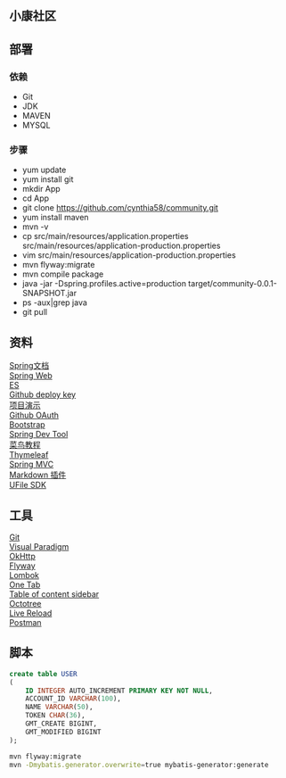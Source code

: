## 小康社区

## 部署
### 依赖
- Git
- JDK
- MAVEN
- MYSQL
### 步骤
- yum update
- yum install git
- mkdir App
- cd App
- git clone https://github.com/cynthia58/community.git
- yum install maven
- mvn -v
- cp src/main/resources/application.properties src/main/resources/application-production.properties
- vim src/main/resources/application-production.properties
- mvn flyway:migrate
- mvn compile package
- java -jar -Dspring.profiles.active=production target/community-0.0.1-SNAPSHOT.jar
- ps -aux|grep java
- git pull



## 资料
[Spring文档](https://spring.io/guides) <br/>
[Spring Web](https://spring.io/guides/gs/serving-web-content/) <br/>
[ES](https://elasticsearch.cn/explore) <br/>
[Github deploy key](https://developer.github.com/v3/guides/managing-deploy-keys) <br/>
[项目演示](http://www.mawen.co/) <br/>
[Github OAuth](https://developer.github.com/apps/building-oauth-apps/creating-an-oauth-app/) <br/>
[Bootstrap](https://v3.bootcss.com/getting-started/) <br/>
[Spring Dev Tool](https://docs.spring.io/spring-boot/docs/2.0.0.RC1/reference/htmlsingle/#using-boot-devtools) <br/>
[菜鸟教程](https://www.runoob.com/mysql/mysql-insert-query.html) <br/>
[Thymeleaf](https://www.thymeleaf.org/doc/tutorials/3.0/usingthymeleaf.html#setting-attribute-values) <br/>
[Spring MVC](https://docs.spring.io/spring/docs/5.0.3.RELEASE/spring-framework-reference/web.html#mvc-config) <br/>
[Markdown 插件](http://editor.md.ipandao.com/) <br/>
[UFile SDK](https://github.com/ucloud/ufile-sdk-java)

## 工具
[Git](https://git-scm.com/download) <br/>
[Visual Paradigm](https://www.visual-paradigm.com/cn/) <br/>
[OkHttp](https://square.github.io/okhttp/) <br/>
[Flyway](https://flywaydb.org/getstarted/firststeps/maven) <br/>
[Lombok](https://projectlombok.org) <br/>
[One Tab](https://chrome.google.com/webstore/detail/chphlpgkkbolifaimnlloiipkdnihall) <br/>
[Table of content sidebar](https://chrome.google.com/webstore/detail/table-of-contents-sidebar/ohohkfheangmbedkgechjkmbepeikkej) <br/>
[Octotree](https://www.octotree.io/) <br/>
[Live Reload](https://chrome.google.com/webstore/detail/livereload/jnihajbhpnppcggbcgedagnkighmdlei/related) <br/>
[Postman](https://chrome.google.com/webstore/detail/coohjcphdfgbiolnekdpbcijmhambjff)

## 脚本
```sql
create table USER
(
	ID INTEGER AUTO_INCREMENT PRIMARY KEY NOT NULL,
	ACCOUNT_ID VARCHAR(100),
	NAME VARCHAR(50),
	TOKEN CHAR(36),
	GMT_CREATE BIGINT,
	GMT_MODIFIED BIGINT
);
```

```bash
mvn flyway:migrate
mvn -Dmybatis.generator.overwrite=true mybatis-generator:generate
```
